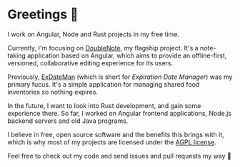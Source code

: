 # Greetings 👋

I work on Angular, Node and Rust projects in my free time.

Currently, I'm focusing on [DoubleNote](https://github.com/Bernd-L/DoubleNote), my flagship project. It's a note-taking application based on Angular, which aims to provide an offline-first, versioned, collaborative editing experience for its users.

Previously, [ExDateMan](https://github.com/Bernd-L/ExDateMan) (which is short for _Expiration Date Manager_) was my primary fucus. It's a simple application for managing shared food inventories so nothing expires.

In the future, I want to look into Rust development, and gain some experience there. So far, I worked on Angular frontend applications, Node.js backend servers and old Java programs.

I believe in free, open source software and the benefits this brings with it, which is why most of my projects are licensed under the [AGPL license](https://www.gnu.org/licenses/agpl-3.0.en.html).

Feel free to check out my code and send issues and pull requests my way 🤗

<!--
**Bernd-L/Bernd-L** is a ✨ _special_ ✨ repository because its `README.md` (this file) appears on your GitHub profile.

Here are some ideas to get you started:

- 🔭 I'm currently working on ...
- 🌱 I'm currently learning ...
- 👯 I'm looking to collaborate on ...
- 🤔 I'm looking for help with ...
- 💬 Ask me about ...
- 📫 How to reach me: ...
- 😄 Pronouns: ...
- ⚡ Fun fact: ...
-->
